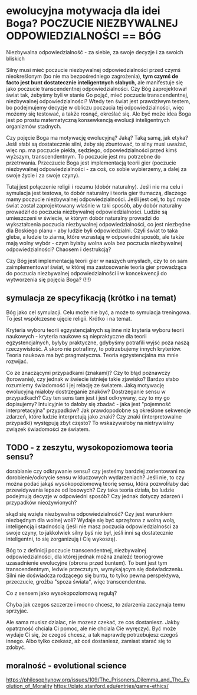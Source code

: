 # ewolucyjna motywacja dla idei Boga? POCZUCIE NIEZBYWALNEJ ODPOWIEDZIALNOŚCI == BÓG

Niezbywalna odpowiedzialność - za siebie, za swoje decyzje i za swoich bliskich

Silny musi mieć poczucie niezbywalnej odpowiedzialności przed czymś nieokreślonym (bo nie ma bezpośredniego zagrożenia), **tym czymś de facto jest bunt dostatecznie inteligentnych słabych**, ale manifestuje się jako poczucie transcendentnej odpowiedzialności. Czy Bóg zaprojektował świat tak, żebyśmy byli w stanie Go pojąć, mieć poczucie transcendentnej, niezbywalnej odpowiedzialności? Wtedy ten świat jest prawdziwym testem, bo podejmujemy decyzje w obliczu poczucia tej odpowiedzialności, więc możemy się testować, a także rosnąć, określać się. Ale być może idea Boga jest po prostu matematyczną konsewkencją ewolucji inteligentnych organizmów stadnych.



Czy pojęcie Boga ma motywację ewolucyjną? Jaką? Taką samą, jak etyka? Jeśli słabi są dostatecznie silni, żeby się zbuntować, to silny musi uważać, więc np. ma poczucie piekła, sędziego, odpowiedzialności przed kimś wyższym, transcendentnym. To poczucie jest mu potrzebne do przetrwania. Przeczucie Boga jest implementacją teorii gier (poczucie niezbywalnej odpowiedzialności - za coś, co sobie wybierzemy, a dalej za swoje życie i za swoje czyny).

Tutaj jest połączenie religii i rozumu (dobór naturalny). Jeśli nie ma celu i symulacja jest testowa, to dobór naturalny i teoria gier tłumaczą, dlaczego mamy poczucie niezbywalnej odpowiedzialności. Jeśli jest cel, to być może świat został zaprojektowany właśnie w taki sposób, aby dobór naturalny prowadził do poczucia niezbywalnej odpowiedzialności. Ludzie są umieszczeni w świecie, w którym dobór naturalny prowadzi do wykształcenia poczucia niezbywalnej odpowiedzialności, co jest niezbędne dla Boskiego planu - aby ludzie byli odpowiedzialni. Czyli świat to taka gleba, a ludzie to ziarna, które wzrastają w odpowiedni sposób, ale także mają wolny wybór - czym byłaby wolna wola bez poczucia niezbywalnej odpowiedzialności? Chaosem i destrukcją? 

Czy Bóg jest implementacją teorii gier w naszych umysłach, czy to on sam zaimplementował świat, w której ma zastosowanie teoria gier prowadząca do poczucia niezbywalnej odpowiedzialności i w koncekwencji do wytworzenia się pojęcia Boga? (!!!)

## symulacja ze specyfikacją (krótko i na temat)

Bóg jako cel symulacji. Celu może nie być, a może to symulacja treningowa. To jest współczesne ujęcie religii. Krótko i na temat.

Kryteria wyboru teorii egzystencjalnych są inne niż kryteria wyboru teorii naukowych - kryteria naukowe są niepraktyczne dla teorii egzystencjalnych, byłyby praktyczne, gdybyśmy potrafili wyjść poza naszą rzeczywistość. A skoro nie potrafimy, to potrzebujemy innych kryteriów.
Teoria naukowa ma być pragmatyczna. Teoria egzystencjalna ma mnie rozwijać.

Co ze znaczącymi przypadkami (znakami)? Czy to błąd poznawczy (torowanie), czy jednak w świecie istnieje takie zjawisko? Bardzo słabo rozumiemy świadomość i jej relację ze światem.
Jaką motywację ewolucyjną miałoby dostrzeganie znaków? Dostrzeganie sensu w przypadkach? Czy ten sens tam jest i jest odkrywany, czy to my go dopisujemy? Intuicyjnie to dałoby się zbadać - jaka jest "pojemność interpretacyjna" przypadków? Jak prawdopodobne są określone sekwencje zdarzeń, które ludzie interpretują jako znaki? Czy znaki (interpretowalne przypadki) występują zbyt często? To wskazywałoby na nietrywialny związek świadomości ze światem.

## TODO - z zeszytu, wysokopoziomowa teoria sensu?

dorabianie czy odkrywanie sensu?
czy jesteśmy bardziej zorientowani na dorobienie/odkrycie sensu w kluczowych wydarzeniach? Jeśli nie, to czy można podać jakąś wysokopoziomową teorię sensu, która pozwoliłaby dać przewidywania lepsze od losowych? Czy taka teoria działa, bo ludzie podejmują decyzje w odpowiedni sposób? Czy jednak dotyczy zdarzeń i przypadków nieożywionych?

skąd się wzięła niezbywalna odpowiedzialność? Czy jest warunkiem niezbędnym dla wolnej woli? Wydaje się być sprzężona z wolną wolą, inteligencją i stadnością (jeśli nie masz poczucia odpowiedzialności za swoje czyny, to jakkolwiek silny byś nie był, jeśli inni są dostatecznie inteligentni, to się zorganizują i Cię wykoszą).



Bóg to z definicji poczucie transcendentnej, niezbywalnej odpowiedzialności, dla której jednak można znaleźć teoriogrowe uzasadnienie ewolucyjne (obrona przed buntem). To bunt jest tym transcendentnym, ledwie przeczutym, wymykającym się doświadczeniu. Silni nie doświadcza rodzącego się buntu, to tylko pewna perspektywa, przeczucie, groźba "spoza świata", więc transcendentna.

Co z sensem jako wysokopoziomową regułą?

Chyba jak czegos szczerze i mocno chcesz, to zdarzenia zaczynaja temu sprzyjac.

Ale sama musisz dzialac, nie mozesz czekać, ze cos dostaniesz. Jakby opatrzność chciala Ci pomoc, ale nie chciala Cie wyręczyć. Być może wydaje Ci się, że czegoś chcesz, a tak naprawdę potrzebujesz czegoś innego. Albo tylko czekasz, aż coś dostaniesz, zamiast starać się to zdobyć.

## moralność - evolutional science

https://philosophynow.org/issues/109/The_Prisoners_Dilemma_and_The_Evolution_of_Morality
https://plato.stanford.edu/entries/game-ethics/